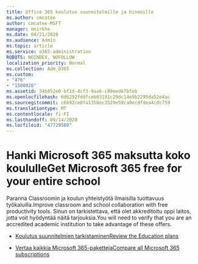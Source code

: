```yaml
---
title: Office 365 koulutus suunnitelmille ja hinnoille
ms.author: cmcatee
author: cmcatee-MSFT
manager: mnirkhe
ms.date: 04/21/2020
ms.audience: Admin
ms.topic: article
ms.service: o365-administration
ROBOTS: NOINDEX, NOFOLLOW
localization_priority: Normal
ms.collection: Adm_O365
ms.custom:
- "476"
- "1500026"
ms.assetid: 34b852e0-bf1d-4cf3-9aa6-c80eed67bfeb
ms.openlocfilehash: 6d6292fddfceb03191c29dc14e9b2295da52e4ac
ms.sourcegitcommit: c6692ce0fa1358ec3529e59ca0ecdfdea4cdc759
ms.translationtype: MT
ms.contentlocale: fi-FI
ms.lasthandoff: 09/14/2020
ms.locfileid: "47729580"
---
```

# <a name="get-microsoft-365-free-for-your-entire-school"></a><span data-ttu-id="fb53d-102">Hanki Microsoft 365 maksutta koko koululle</span><span class="sxs-lookup"><span data-stu-id="fb53d-102">Get Microsoft 365 free for your entire school</span></span>

<span data-ttu-id="fb53d-103">Paranna Classroomin ja koulun yhteistyötä ilmaisilla tuottavuus työkaluilla.</span><span class="sxs-lookup"><span data-stu-id="fb53d-103">Improve classroom and school collaboration with free productivity tools.</span></span> <span data-ttu-id="fb53d-104">Sinun on tarkistettava, että olet akkreditoitu oppi laitos, jotta voit hyödyntää näitä tarjouksia.</span><span class="sxs-lookup"><span data-stu-id="fb53d-104">You will need to verify that you are an accredited academic institution to take advantage of these offers.</span></span>
  
- [<span data-ttu-id="fb53d-105">Koulutus suunnitelmien tarkistaminen</span><span class="sxs-lookup"><span data-stu-id="fb53d-105">Review the Education plans</span></span>](https://products.office.com/academic/compare-office-365-education-plans)

- [<span data-ttu-id="fb53d-106">Vertaa kaikkia Microsoft 365-paketteja</span><span class="sxs-lookup"><span data-stu-id="fb53d-106">Compare all Microsoft 365 subscriptions</span></span>](https://products.office.com/business/compare-more-office-365-for-business-plans)